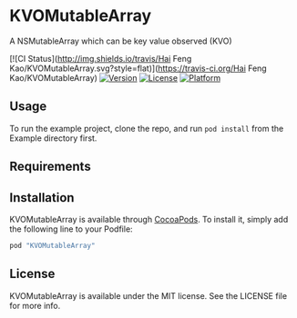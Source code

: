 # KVOMutableArray
A NSMutableArray which can be key value observed (KVO)

[![CI Status](http://img.shields.io/travis/Hai Feng Kao/KVOMutableArray.svg?style=flat)](https://travis-ci.org/Hai Feng Kao/KVOMutableArray)
[![Version](https://img.shields.io/cocoapods/v/KVOMutableArray.svg?style=flat)](http://cocoapods.org/pods/KVOMutableArray)
[![License](https://img.shields.io/cocoapods/l/KVOMutableArray.svg?style=flat)](http://cocoapods.org/pods/KVOMutableArray)
[![Platform](https://img.shields.io/cocoapods/p/KVOMutableArray.svg?style=flat)](http://cocoapods.org/pods/KVOMutableArray)

## Usage

To run the example project, clone the repo, and run `pod install` from the Example directory first.

## Requirements

## Installation

KVOMutableArray is available through [CocoaPods](http://cocoapods.org). To install
it, simply add the following line to your Podfile:

```ruby
pod "KVOMutableArray"
```
## License

KVOMutableArray is available under the MIT license. See the LICENSE file for more info.
